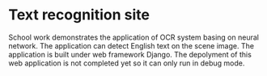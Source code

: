 Text recognition site
===================
School work demonstrates the application of OCR system basing on neural network. The application can detect English text on the scene image. The application is built under web framework Django. The depolyment of this web application is not completed yet so it can only run in debug mode.
